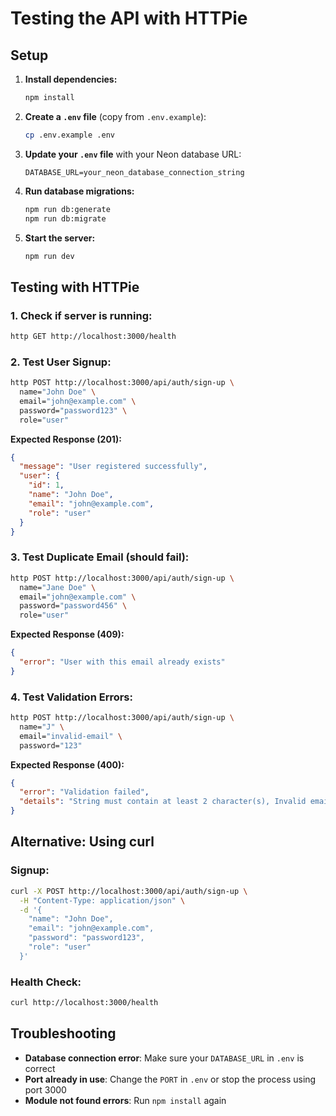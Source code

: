# Testing the API with HTTPie

## Setup

1. **Install dependencies:**

   ```bash
   npm install
   ```

2. **Create a `.env` file** (copy from `.env.example`):

   ```bash
   cp .env.example .env
   ```

3. **Update your `.env` file** with your Neon database URL:

   ```
   DATABASE_URL=your_neon_database_connection_string
   ```

4. **Run database migrations:**

   ```bash
   npm run db:generate
   npm run db:migrate
   ```

5. **Start the server:**
   ```bash
   npm run dev
   ```

## Testing with HTTPie

### 1. Check if server is running:

```bash
http GET http://localhost:3000/health
```

### 2. Test User Signup:

```bash
http POST http://localhost:3000/api/auth/sign-up \
  name="John Doe" \
  email="john@example.com" \
  password="password123" \
  role="user"
```

**Expected Response (201):**

```json
{
  "message": "User registered successfully",
  "user": {
    "id": 1,
    "name": "John Doe",
    "email": "john@example.com",
    "role": "user"
  }
}
```

### 3. Test Duplicate Email (should fail):

```bash
http POST http://localhost:3000/api/auth/sign-up \
  name="Jane Doe" \
  email="john@example.com" \
  password="password456" \
  role="user"
```

**Expected Response (409):**

```json
{
  "error": "User with this email already exists"
}
```

### 4. Test Validation Errors:

```bash
http POST http://localhost:3000/api/auth/sign-up \
  name="J" \
  email="invalid-email" \
  password="123"
```

**Expected Response (400):**

```json
{
  "error": "Validation failed",
  "details": "String must contain at least 2 character(s), Invalid email, String must contain at least 6 character(s)"
}
```

## Alternative: Using curl

### Signup:

```bash
curl -X POST http://localhost:3000/api/auth/sign-up \
  -H "Content-Type: application/json" \
  -d '{
    "name": "John Doe",
    "email": "john@example.com",
    "password": "password123",
    "role": "user"
  }'
```

### Health Check:

```bash
curl http://localhost:3000/health
```

## Troubleshooting

- **Database connection error**: Make sure your `DATABASE_URL` in `.env` is correct
- **Port already in use**: Change the `PORT` in `.env` or stop the process using port 3000
- **Module not found errors**: Run `npm install` again
